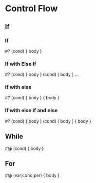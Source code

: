 
# Control Flow
## If

### If
#? (cond) { body }

### If with Else If
#? (cond) { body } (cond) { body } ...

### If with else
#? (cond) { body } { body }

### If with else if and else
#? (cond) { body } (cond) { body } { body }

## While
#@ (cond) { body }

## For
#@ (var;cond;per) { body }

